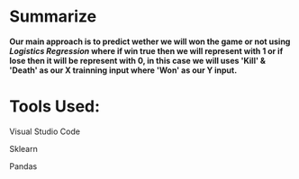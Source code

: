 

# Summarize
**Our main approach is to predict wether we will won the game or not using ***Logistics Regression*** where if win true then we will represent with **1** or if lose then it will be represent with **0**, in this case we will uses 'Kill' & 'Death' as our X trainning input where 'Won' as our Y input.**

# Tools Used:

Visual Studio Code

Sklearn

Pandas
